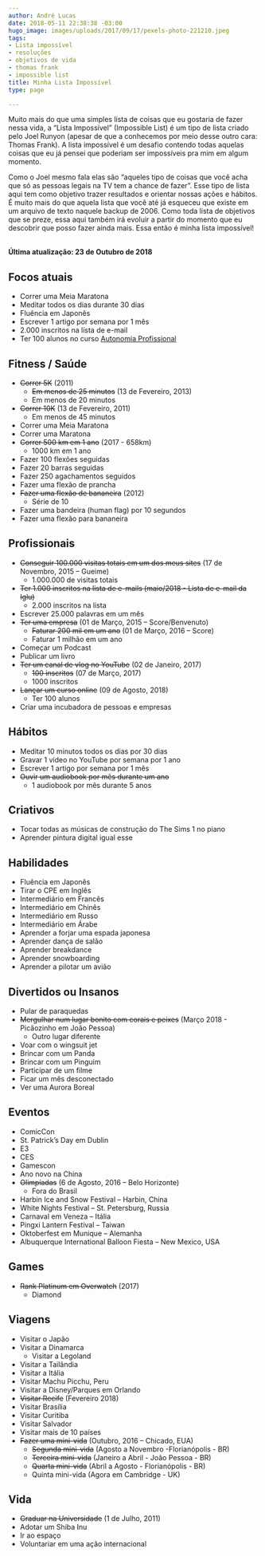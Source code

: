 ```yaml
---
author: André Lucas
date: 2018-05-11 22:38:38 -03:00
hugo_image: images/uploads/2017/09/17/pexels-photo-221210.jpeg
tags:
- Lista impossível
- resoluções
- objetivos de vida
- thomas frank
- impossible list
title: Minha Lista Impossível
type: page

---
```

Muito mais do que uma simples lista de coisas que eu gostaria de fazer nessa vida, a “Lista Impossível” (Impossible List) é um tipo de lista criado pelo Joel Runyon (apesar de que a conhecemos por meio desse outro cara: Thomas Frank). A lista impossível é um desafio contendo todas aquelas coisas que eu já pensei que poderiam ser impossíveis pra mim em algum momento.

Como o Joel mesmo fala elas são “aqueles tipo de coisas que você acha que só as pessoas legais na TV tem a chance de fazer”. Esse tipo de lista aqui tem como objetivo trazer resultados e orientar nossas ações e hábitos. É muito mais do que aquela lista que você até já esqueceu que existe em um arquivo de texto naquele backup de 2006. Como toda lista de objetivos que se preze, essa aqui também irá evoluir a partir do momento que eu descobrir que posso fazer ainda mais. Essa então é minha lista impossível!

  
<br><b>Última atualização: 23 de Outubro de 2018</b><br>
<h2 id="focosatuais">Focos atuais</h2>
<ul>
    <li>Correr uma Meia Maratona</li>
    <li>Meditar todos os dias durante 30 dias</li>
    <li>Fluência em Japonês</li>
    <li>Escrever 1 artigo por semana por 1 mês</li>
    <li>2.000 inscritos na lista de e-mail</li>
    <li>Ter 100 alunos no curso <a href="https://www.autonomiaprofissional.com" target="_blank">Autonomia Profissional</a></li>
</ul>
<h2 id="fitnesssade">Fitness / Saúde</h2>
<ul>
    <li> <del>Correr 5K</del> (2011) <ul>
            <li> <del>Em menos de 25 minutos</del> (13 de Fevereiro, 2013)</li>
            <li>Em menos de 20 minutos</li>
        </ul>
    </li>
    <li> <del>Correr 10K</del> (13 de Fevereiro, 2011) <ul>
            <li>Em menos de 45 minutos</li>
        </ul>
    </li>
    <li>Correr uma Meia Maratona</li>
    <li>Correr uma Maratona</li>
    <li><del>Correr 500 km em 1 ano</del> (2017 - 658km) <ul>
            <li>1000 km em 1 ano</li>
        </ul>
    </li>
    <li>Fazer 100 flexões seguidas</li>
    <li>Fazer 20 barras seguidas</li>
    <li>Fazer 250 agachamentos seguidos</li>
    <li>Fazer uma flexão de prancha</li>
    <li> <del>Fazer uma flexão de bananeira</del> (2012) <ul>
            <li>Série de 10</li>
        </ul>
    </li>
    <li>Fazer uma bandeira (human flag) por 10 segundos</li>
    <li>Fazer uma flexão para bananeira</li>
</ul>
<h2 id="profissionais">Profissionais</h2>
<ul>
    <li> <del>Conseguir 100.000 visitas totais em um dos meus sites</del> (17 de Novembro, 2015 – Gueime) <ul>
            <li>1.000.000 de visitas totais</li>
        </ul>
    </li>
    <li><del>Ter 1.000 inscritos na lista de e-mails (maio/2018 - Lista de e-mail da Iglu)</del>
        <ul>
            <li>2.000 inscritos na lista</li>
        </ul>
    </li>
    <li>Escrever 25.000 palavras em um mês</li>
    <li> <del>Ter uma empresa</del> (01 de Março, 2015 – Score/Benvenuto) <ul>
            <li> <del>Faturar 200 mil em um ano</del> (01 de Março, 2016 – Score)</li>
            <li>Faturar 1 milhão em um ano</li>
        </ul>
    </li>
    <li>Começar um Podcast</li>
    <li>Publicar um livro</li>
    <li> <del>Ter um canal de vlog no YouTube</del> (02 de Janeiro, 2017) <ul>
            <li> <del>100 inscritos</del> (07 de Março, 2017)</li>
            <li>1000 inscritos</li>
        </ul>
    </li>
    <li><del>Lançar um curso online</del> (09 de Agosto, 2018) <ul>
        <li>Ter 100 alunos</li>
    </ul></li>
    <li>Criar uma incubadora de pessoas e empresas</li>
</ul>
<h2 id="hbitos">Hábitos</h2>
<ul>
    <li>Meditar 10 minutos todos os dias por 30 dias</li>
    <li>Gravar 1 vídeo no YouTube por semana por 1 ano</li>
    <li>Escrever 1 artigo por semana por 1 mês</li>
    <li><del>Ouvir um audiobook por mês durante um ano</del>
        <ul>
            <li>1 audiobook por mês durante 5 anos</li>
        </ul>
    </li>
</ul>
<h2 id="criativos">Criativos</h2>
<ul>
    <li>Tocar todas as músicas de construção do The Sims 1 no piano</li>
    <li>Aprender pintura digital igual esse</li>
</ul>
<h2 id="habilidades">Habilidades</h2>
<ul>
    <li>Fluência em Japonês</li>
    <li>Tirar o CPE em Inglês</li>
    <li>Intermediário em Francês</li>
    <li>Intermediário em Chinês</li>
    <li>Intermediário em Russo</li>
    <li>Intermediário em Árabe</li>
    <li>Aprender a forjar uma espada japonesa</li>
    <li>Aprender dança de salão</li>
    <li>Aprender breakdance</li>
    <li>Aprender snowboarding</li>
    <li>Aprender a pilotar um avião</li>
</ul>
<h2 id="divertidosouinsanos">Divertidos ou Insanos</h2>
<ul>
    <li>Pular de paraquedas</li>
    <li><del>Mergulhar num lugar bonito com corais e peixes</del> (Março 2018 - Picãozinho em João Pessoa) <ul>
            <li>Outro lugar diferente</li>
        </ul>
    </li>
    <li>Voar com o wingsuit jet</li>
    <li>Brincar com um Panda</li>
    <li>Brincar com um Pinguim</li>
    <li>Participar de um filme</li>
    <li>Ficar um mês desconectado</li>
    <li>Ver uma Aurora Boreal</li>
</ul>
<h2 id="eventos">Eventos</h2>
<ul>
    <li>ComicCon</li>
    <li>St. Patrick’s Day em Dublin</li>
    <li>E3</li>
    <li>CES</li>
    <li>Gamescon</li>
    <li>Ano novo na China</li>
    <li> <del>Olimpíadas</del> (6 de Agosto, 2016 – Belo Horizonte) <ul>
            <li>Fora do Brasil</li>
        </ul>
    </li>
    <li>Harbin Ice and Snow Festival – Harbin, China</li>
    <li>White Nights Festival – St. Petersburg, Russia</li>
    <li>Carnaval em Veneza – Itália</li>
    <li>Pingxi Lantern Festival – Taiwan</li>
    <li>Oktoberfest em Munique – Alemanha</li>
    <li>Albuquerque International Balloon Fiesta – New Mexico, USA</li>
</ul>
<h2 id="games">Games</h2>
<ul>
    <li> <del>Rank Platinum em Overwatch</del> (2017)
        <ul>
            <li>Diamond</li>
        </ul>
    </li>
</ul>
<h2 id="viagens">Viagens</h2>
<ul>
    <li>Visitar o Japão</li>
    <li>Visitar a Dinamarca <ul>
            <li>Visitar a Legoland</li>
        </ul>
    </li>
    <li>Visitar a Tailândia</li>
    <li>Visitar a Itália</li>
    <li>Visitar Machu Picchu, Peru</li>
    <li>Visitar a Disney/Parques em Orlando</li>
    <li><del>Visitar Recife</del> (Fevereiro 2018)</li>
    <li>Visitar Brasília</li>
    <li>Visitar Curitiba</li>
    <li>Visitar Salvador</li>
    <li>Visitar mais de 10 países</li>
    <li> <del>Fazer uma mini-vida</del> (Outubro, 2016 – Chicado, EUA) <ul>
            <li><del>Segunda mini-vida</del> (Agosto a Novembro -Florianópolis - BR)</li>
            <li><del>Terceira mini-vida</del> (Janeiro a Abril - João Pessoa - BR)</li>
            <li><del>Quarta mini-vida</del> (Abril a Agosto - Florianópolis - BR)</li>
            <li>Quinta mini-vida (Agora em Cambridge - UK)</li>
        </ul>
    </li>
</ul>
<h2 id="vida">Vida</h2>
<ul>
    <li> <del>Graduar na Universidade</del> (1 de Julho, 2011)</li>
    <li>Adotar um Shiba Inu</li>
    <li>Ir ao espaço</li>
    <li>Voluntariar em uma ação internacional</li>
</ul>